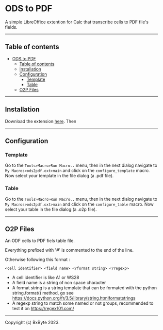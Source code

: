 # ODS to PDF

A simple LibreOffice extention for Calc that transcribe cells to PDF file's fields.


---

## Table of contents

- [ODS to PDF](#ods-to-pdf)
  - [Table of contents](#table-of-contents)
  - [Installation](#installation)
  - [Configuration](#configuration)
    - [Template](#template)
    - [Table](#table)
  - [O2P Files](#o2p-files)

---

## Installation

Download the extension [here]().
Then 

---

## Configuration

### Template

Go to the `Tools>Macro>Run Macro..` menu, then in the next dialog navigate to `My Macros>ods2pdf.oxt>main` and click on the `configure_template` macro. Now select your template in the file dialog (a .pdf file).

### Table

Go to the `Tools>Macro>Run Macro..` menu, then in the next dialog navigate to `My Macros>ods2pdf.oxt>main` and click on the `configure_table` macro. Now select your table in the file dialog (a .o2p file).

---

## O2P Files

An ODF cells to PDF fiels table file.

Everything prefixed with '#' is commented to the end of the line.

Otherwise following this format :

`<cell identifier> <field name> <?format string> <?regexp>`

- A cell identifier is like A1 or WS28
- A field name is a string of non space character
- A format string is a string template that can be formated with the python string.format() method, go see https://docs.python.org/fr/3.5/library/string.htmlformatstrings
- A regexp string to match some named or not groups, recommended to test it on https://regex101.com/



---

Copyright (c) BxByte 2023.